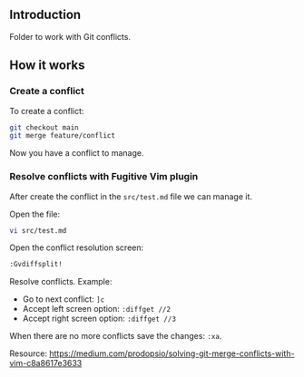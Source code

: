 ## Introduction

Folder to work with Git conflicts.

## How it works

### Create a conflict

To create a conflict:

```bash
git checkout main
git merge feature/conflict
```

Now you have a conflict to manage.

### Resolve conflicts with Fugitive Vim plugin

After create the conflict in the `src/test.md` file we can manage it.

Open the file:

```bash
vi src/test.md
```

Open the conflict resolution screen:

```bash
:Gvdiffsplit!
```

Resolve conflicts. Example:

- Go to next conflict: `]c`
- Accept left screen option: `:diffget //2`
- Accept right screen option: `:diffget //3`

When there are no more conflicts save the changes: `:xa`.

Resource: <https://medium.com/prodopsio/solving-git-merge-conflicts-with-vim-c8a8617e3633>
